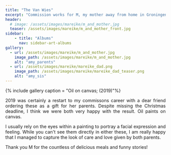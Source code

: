 ```yaml
---
title: "The Van Wies"
excerpt: "Commission works for M, my mother away from home in Groningen; (2019)"
header:
  # image: /assets/images/mareike/m_and_mother.jpg
  teaser: /assets/images/mareike/m_and_mother_front.jpg
sidebar:
    - title: "Albums"
      nav: sidebar-art-albums
gallery:
  - url: /assets/images/mareike/m_and_mother.jpg
    image_path: /assets/images/mareike/m_and_mother.jpg
    alt: "amy_parents"
  - url: /assets/images/mareike/mareike_dad.png
    image_path: /assets/images/mareike/mareike_dad_teaser.png
    alt: "amy_sis"
---
```


{% include gallery caption = "Oil on canvas; (2019)"%}

<p align = "justify">2019 was certainly a restart to my commissons career with a dear friend ordering these as a gift for her parents. Despite missing the Christmas deadline, I think we were both very happy with the result. Oil paints on canvas.</p>

<p align = "justify">I usually rely on the eyes within a painting to portray a facial expression and feeling. While you can't see them directly in either these, I am really happy that I managed to capture the look of care and love given by both parents.</p>

<p align = "justify">Thank you M for the countless of delicious meals and funny stories!</p>


